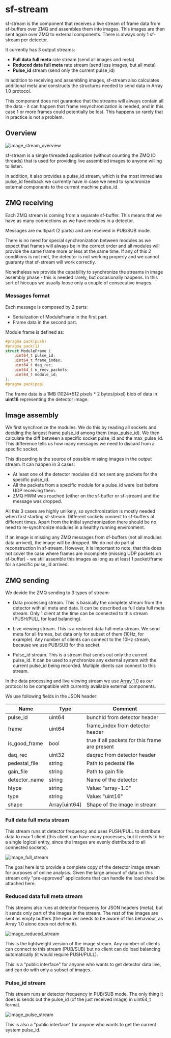 # sf-stream
sf-stream is the component that receives a live stream of frame data from 
sf-buffers over ZMQ and assembles them into images. This images are then 
sent again over ZMQ to external components. There is always only 1 sf-stream 
per detector.

It currently has 3 output streams:

- **Full data full meta** rate stream (send all images and meta)
- **Reduced data full meta** rate stream (send less images, but 
all meta)
- **Pulse_id** stream (send only the current pulse_id)

In addition to receiving and assembling images, sf-stream also calculates 
additional meta and constructs the structures needed to send data in 
Array 1.0 protocol.

This component does not guarantee that the streams will always contain all 
the data - it can happen that frame resynchronization is needed, and in this 
case 1 or more frames could potentially be lost. This happens so rarely that in 
practice is not a problem. 

## Overview

![image_stream_overview](../docs/sf_daq_buffer-overview-stream.jpg)

sf-stream is a single threaded application (without counting the ZMQ IO threads)
that is used for providing live assembled images to anyone willing to listen. 

In addition, it also provides a pulse_id stream, which is the most immediate 
pulse_id feedback we currently have in case we need to synchronize external 
components to the current machine pulse_id.

## ZMQ receiving
Each ZMQ stream is coming from a separate sf-buffer. This means that we have as 
many connections as we have modules in a detector.

Messages are multipart (2 parts) and are received in PUB/SUB mode.

There is no need for special synchronization between modules as we expect that 
frames will always be in the correct order and all modules will provide the 
same frame more or less at the same time. If any of this 2 conditions is not 
met, the detector is not working properly and we cannot guaranty that sf-stream 
will work correctly.

Nonetheless we provide the capability to synchronize the streams in image 
assembly phase - this is needed rarely, but occasionally happens. In this sort 
of hiccups we usually loose only a couple of consecutive images.

### Messages format
Each message is composed by 2 parts:

- Serialization of ModuleFrame in the first part.
- Frame data in the second part.

Module frame is defined as:
```c++
#pragma pack(push)
#pragma pack(1)
struct ModuleFrame {
    uint64_t pulse_id;
    uint64_t frame_index;
    uint64_t daq_rec;
    uint64_t n_recv_packets;
    uint64_t module_id;
};
#pragma pack(pop)
```

The frame data is a 1MB (1024*512 pixels * 2 bytes/pixel) blob of data in 
**uint16** representing the detector image.

## Image assembly
We first synchronize the modules. We do this by reading all sockets and 
deciding the largest frame pulse_id among them (max_pulse_id). We then calculate 
the diff between a specific socket pulse_id and the max_pulse_id. 
This difference tells us how many messages we need to discard from a specific socket.

This discarding is the source of possible missing images in the output stream.
It can happen in 3 cases:

- At least one of the detector modules did not sent any packets for the specific 
pulse_id.
- All the packets from a specific module for a pulse_id were lost before UDP 
receiving them.
- ZMQ HWM was reached (either on the sf-buffer or sf-stream) and the message was 
dropped.

All this 3 cases are highly unlikely, so synchronization is mostly needed when 
first starting sf-stream. Different sockets connect to sf-buffers at different 
times. Apart from the initial synchronization there should be no need to 
re-synchronize modules in a healthy running environment.

If an image is missing any ZMQ messages from sf-buffers (not all modules data 
arrived), the image will be dropped. We do not do partial reconstruction in 
sf-stream. However, it is important to note, that this does not cover the case 
where frames are incomplete (missing UDP packets on sf-buffer) - we still 
assemble this images as long as at least 1 packet/frame for a specific pulse_id 
arrived.

## ZMQ sending

We devide the ZMQ sending to 3 types of stream:

- Data processing stream. This is basically the complete stream from 
the detector with all meta and data. It can be described as full data full
meta stream. Only 1 client at the time can be connected to this stream 
(PUSH/PULL for load balancing).

- Live viewing stream. This is a reduced data full meta stream. We send 
meta for all frames, but data only for subset of them (10Hz, for example). 
Any number of clients can connect to the 10Hz stream, because we use PUB/SUB 
for this socket.

- Pulse_id stream. This is a stream that sends out only the current pulse_id.
It can be used to synchronize any external system with the current pulse_id 
being recorded. Multiple clients can connect to this stream.

In the data processing and live viewing stream we use 
[Array 1.0](https://github.com/paulscherrerinstitute/htypes/blob/master/array-1.0.md)
as our protocol to be compatible with currently available external components.

We use following fields in the JSON header:

| Name | Type | Comment |
| --- | --- | --- |
| pulse_id | uint64 |bunchid from detector header|
|frame|uint64|frame_index from detector header|
|is_good_frame|bool|true if all packets for this frame are present|
|daq_rec|uint32|daqrec from detector header|
|pedestal_file|string|Path to pedestal file|
|gain_file|string|Path to gain file|
|detector_name|string|Name of the detector|
|htype|string|Value: "array-1.0"|
|type|string|Value: "uint16"|
|shape|Array[uint64]|Shape of the image in stream|

### Full data full meta stream

This stream runs at detector frequency and uses PUSH/PULL to distribute data 
to max 1 client (this client can have many processes, but it needs to be a 
single logical entity, since the images are evenly distributed to all 
connected sockets).

![image_full_stream](../docs/sf_daq_buffer-FullStream.jpg)

The goal here is to provide a complete copy of the detector image stream 
for purposes of online analysis. Given the large amount of data on this 
stream only "pre-approved" applications that can handle the load should be 
attached here.

### Reduced data full meta stream

This streams also runs at detector frequency for JSON headers (meta), but 
it sends only part of the images in the stream. The rest of the images are 
sent as empty buffers (the receiver needs to be aware of this behaviour, as 
Array 1.0 alone does not define it).

![image_reduced_stream](../docs/sf_daq_buffer-ReducedStream.jpg)

This is the lightweight version of the image stream. Any number of clients 
can connect to this stream (PUB/SUB) but no client can do load 
balancing automatically (it would require PUSH/PULL).

This is a "public interface" for anyone who wants to get detector data live, 
and can do with only a subset of images.

### Pulse_id stream

This stream runs ar detector frequency in PUB/SUB mode. The only thing it 
does is sends out the pulse_id (of the just received image) in uint64_t 
format.

![image_pulse_stream](../docs/sf_daq_buffer-PulseStream.jpg)

This is also a "public interface" for anyone who wants to get the current 
system pulse_id.
